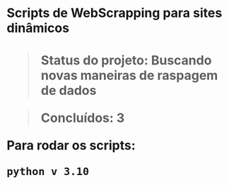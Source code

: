 <h1> Scripts de WebScrapping para sites dinâmicos <h1>
 
> Status do projeto: Buscando novas maneiras de raspagem de dados

 
> Concluídos: 3
  
 Para rodar os scripts:
  
  ```
  python v 3.10
  ```

